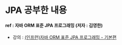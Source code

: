 # JPA 공부한 내용

#### ref : 자바 ORM 표준 JPA 프로그래밍 (저자 : 김영한)

- 강의 : [(인프런)자바 ORM 표준 JPA 프로그래밍 - 기본편](https://www.inflearn.com/course/ORM-JPA-Basic)
